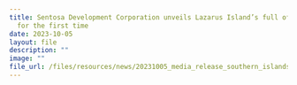 ```yaml
---
title: Sentosa Development Corporation unveils Lazarus Island’s full offerings
  for the first time
date: 2023-10-05
layout: file
description: ""
image: ""
file_url: /files/resources/news/20231005_media_release_southern_islands_initiatives.pdf
---
```

